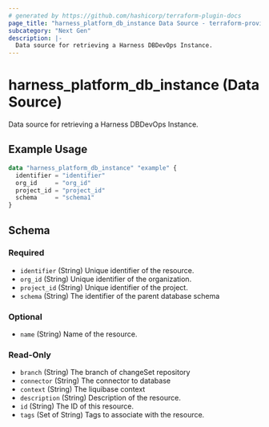 ```yaml
---
# generated by https://github.com/hashicorp/terraform-plugin-docs
page_title: "harness_platform_db_instance Data Source - terraform-provider-harness"
subcategory: "Next Gen"
description: |-
  Data source for retrieving a Harness DBDevOps Instance.
---
```


# harness_platform_db_instance (Data Source)

Data source for retrieving a Harness DBDevOps Instance.

## Example Usage

```terraform
data "harness_platform_db_instance" "example" {
  identifier = "identifier"
  org_id     = "org_id"
  project_id = "project_id"
  schema     = "schema1"
}
```

<!-- schema generated by tfplugindocs -->
## Schema

### Required

- `identifier` (String) Unique identifier of the resource.
- `org_id` (String) Unique identifier of the organization.
- `project_id` (String) Unique identifier of the project.
- `schema` (String) The identifier of the parent database schema

### Optional

- `name` (String) Name of the resource.

### Read-Only

- `branch` (String) The branch of changeSet repository
- `connector` (String) The connector to database
- `context` (String) The liquibase context
- `description` (String) Description of the resource.
- `id` (String) The ID of this resource.
- `tags` (Set of String) Tags to associate with the resource.
